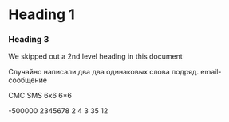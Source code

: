 
# Heading 1

### Heading 3

We skipped out a 2nd level heading in this document

Случайно написали два два одинаковых слова подряд. 
email-сообщение

СМС
SMS
6x6
6*6

-500000
2345678
2
4
3
35
12
